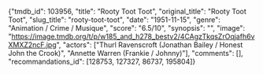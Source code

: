 {"tmdb_id": 103956, "title": "Rooty Toot Toot", "original_title": "Rooty Toot Toot", "slug_title": "rooty-toot-toot", "date": "1951-11-15", "genre": "Animation / Crime / Musique", "score": "6.5/10", "synopsis": "", "image": "https://image.tmdb.org/t/p/w185_and_h278_bestv2/4CAgzTkqsZrOqjafh6vXMXZ2ncF.jpg", "actors": ["Thurl Ravenscroft (Jonathan Bailey / Honest John the Crook)", "Annette Warren (Frankie / Johnny)"], "comments": [], "recommandations_id": [128753, 127327, 86737, 195804]}